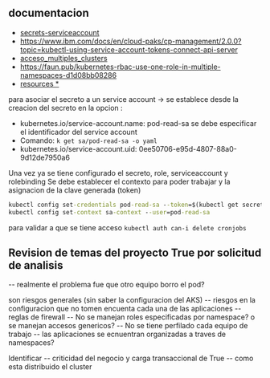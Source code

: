 ## documentacion

- [secrets-serviceaccount](https://tanzu.vmware.com/developer/guides/platform-security-secrets-sa-what-is/)
- https://www.ibm.com/docs/en/cloud-paks/cp-management/2.0.0?topic=kubectl-using-service-account-tokens-connect-api-server
- [acceso_multiples_clusters](https://kubernetes.io/docs/tasks/access-application-cluster/configure-access-multiple-clusters/)
- https://faun.pub/kubernetes-rbac-use-one-role-in-multiple-namespaces-d1d08bb08286
- [resources *](https://stackoverflow.com/questions/63871311/kubernetes-role-should-grant-access-to-all-resources-but-it-ignores-some-resourc)
>
para asociar el secreto a un service account -> se establece desde la creacion del secreto en la opcion :
>
- kubernetes.io/service-account.name: pod-read-sa
se debe especificar el identificador del service account
- Comando: `k get sa/pod-read-sa -o yaml`
- kubernetes.io/service-account.uid: 0ee50706-e95d-4807-88a0-9d12de7950a6
>
Una vez ya se tiene configurado el secreto, role, serviceaccount y rolebinding
Se debe establecer el contexto para poder trabajar y la asignacion de la clave generada (token)
```cmd
kubectl config set-credentials pod-read-sa --token=$(kubectl get secret mysecret -o jsonpath={.data.token} | base64 -d)
kubectl config set-context sa-context --user=pod-read-sa
```

para validar a que se tiene acceso 
`kubectl auth can-i delete cronjobs`
>
>
>
Revision de temas del proyecto True 
por solicitud de analisis
----------------------------------------------------------
-- realmente el problema fue que otro equipo borro el pod?
>
son riesgos generales (sin saber la configuracion del AKS)
-- riesgos en la configuracion que no tomen encuenta cada una de las aplicaciones
	-- reglas de firewall
-- No se manejan roles especificadas por namespace? o se manejan accesos genericos?
-- No se tiene perfilado cada equipo de trabajo
-- las aplicaciones se ecnuentran organizadas a traves de namespaces?
>
>
Identificar
-- criticidad del negocio y carga transaccional de True
-- como esta distribuido el cluster


